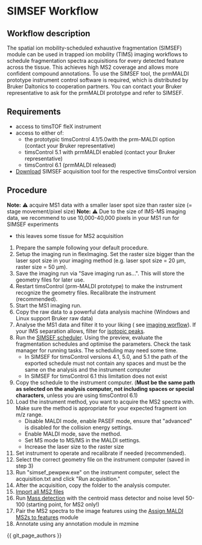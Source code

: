 # SIMSEF Workflow

## Workflow description

The spatial ion mobility-scheduled exhaustive fragmentation (SIMSEF) module can be used in trapped
ion mobility (TIMS) imaging workflows to schedule fragmentation spectra acquisitions for every
detected feature across the tissue. This achieves high MS2 coverage and allows more confident
compound annotations. To use the SIMSEF tool, the prmMALDI prototype instrument control software is
required, which is distributed by Bruker Daltonics to cooperation partners. You can contact your
Bruker representative to ask for the prmMALDI prototype and refer to SIMSEF.

## Requirements

- access to timsTOF fleX instrument
- access to either of:
  - the prototypic timsControl 4.1/5.0with the prm-MALDI option (contact your Bruker
  representative)
  - timsControl 5.1 with prmMALDI enabled (contact your Bruker representative)
  - timsControl 6.1 (prmMALDI released)
- [Download](https://github.com/SteffenHeu/simsef_py/releases) SIMSEF acquisition tool for the respective timsControl version

## Procedure

**Note:** :warning: acquire MS1 data with a smaller laser spot size than raster size (= stage
movement/pixel size)
**Note:** :warning: Due to the size of IMS-MS imaging data, we recommend to use 10,000-40,000 pixels
in your MS1 run for SIMSEF experiments

- this leaves some tissue for MS2 acquisition

1. Prepare the sample following your default procedure.
2. Setup the imaging run in flexImaging. Set the raster size bigger than the laser spot size in your
   imaging method (e.g. laser spot size = 20 µm, raster size = 50 µm).
3. Save the imaging run via "Save imaging run as...". This will store the geometry files for later
   use.
4. Restart timsControl (prm-MALDI prototype) to make the instrument recognize the geometry files.
   Recalibrate the instrument (recommended).
5. Start the MS1 imaging run.
6. Copy the raw data to a powerful data analysis machine (Windows and Linux support Bruker raw data)
7. Analyse the MS1 data and filter it to your liking (
   see [imaging worflow](../imagingworkflow/imaging-workflow.md)). If your IMS separation allows,
   filter for
   [isotopic peaks](../../module_docs/filter_isotope_filter/isotope_filter.md).
8. Run the [SIMSEF scheduler](../../module_docs/tools_simsef/simsef.md). Using the preview, evaluate
   the fragmentation schedules and optimise the parameters. Check the task manager for running
   tasks. The scheduling may need some time.
    - In SIMSEF for timsControl versions 4.1, 5.0, and 5.1 the path of the exported schedule must not contain any spaces and must be the same on the analysis and the instrument computer
    - In SIMSEF for timsControl 6.1 this limitation does not exist
9. Copy the schedule to the instrument computer. (**Must be the same path as selected on the
   analysis computer, not including spaces or special characters**, unless you are using timsControl 6.1)
10. Load the instrument method, you want to acquire the MS2 spectra with. Make sure the method is
    appropriate for your expected fragment ion m/z range.
    - Disable MALDI mode, enable PASEF mode, ensure that "advanced" is disabled for the collision
      energy settings.
    - Enable MALDI mode, save the method.
    - Set MS mode to MS/MS in the MALDI settings.
    - Increase the laser size to the raster size
11. Set instrument to operate and recalibrate if needed (recommended).
12. Select the correct geometry file on the instrument computer (saved in step 3)
12. Run "simsef_pewpew.exe" on the instrument computer, select the acquisition.txt and click "Run
    acquisition."
13. After the acquisition, copy the folder to the analysis computer.
14. [Import all MS2 files](../../module_docs/io/data-import.md)
15. Run [Mass detection](../../module_docs/featdet_mass_detection/mass-detection.md) with the
    centroid mass detector and noise level 50-100 (starting point, for MS2 only!)
16. Pair the MS2 spectra to the image features using
    the [Assign MALDI MS2s to features](../../module_docs/featdet_ms2_scan_pairing/ms2_maldi_scan_pairing.md)
    module
17. Annotate using any annotation module in mzmine

{{ git_page_authors }}
